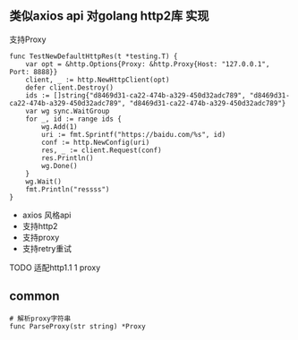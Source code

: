 ## 类似axios api 对golang http2库 实现

支持Proxy
``` golang
func TestNewDefaultHttpRes(t *testing.T) {
	var opt = &http.Options{Proxy: &http.Proxy{Host: "127.0.0.1", Port: 8888}}
	client, _ := http.NewHttpClient(opt)
	defer client.Destroy()
	ids := []string{"d8469d31-ca22-474b-a329-450d32adc789", "d8469d31-ca22-474b-a329-450d32adc789", "d8469d31-ca22-474b-a329-450d32adc789"}
	var wg sync.WaitGroup
	for _, id := range ids {
		wg.Add(1)
		uri := fmt.Sprintf("https://baidu.com/%s", id)
		conf := http.NewConfig(uri)
		res, _ := client.Request(conf)
		res.Println()
		wg.Done()
	}
	wg.Wait()
	fmt.Println("ressss")
}
```

-   axios 风格api
-   支持http2
-   支持proxy
-   支持retry重试

TODO 适配http1.1 1 proxy




## common

``` text
# 解析proxy字符串
func ParseProxy(str string) *Proxy
```
